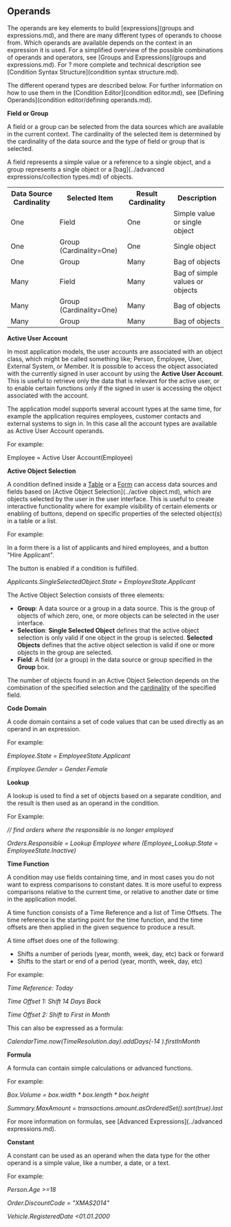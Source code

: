 ## Operands

The operands are key elements to build [expressions](groups and expressions.md), and there are many different types of operands to choose from. Which operands are available depends on the context in an expression it is used. For a simplified overview of the possible combinations of operands and operators, see [Groups and Expressions](groups and expressions.md). For ? more complete and technical description see [Condition Syntax Structure](condition syntax structure.md).

The different operand types are described below. For further information on how to use them in the [Condition Editor](condition editor.md), see [Defining Operands](condition editor/defining operands.md).

**Field or Group**

A field or a group can be selected from the data sources which are available in the current context. The cardinality of the selected item is determined by the cardinality of the data source and the type of field or group that is selected.

A field represents a simple value or a reference to a single object, and a group represents a single object or a [bag](../advanced expressions/collection types.md) of objects.

 <table style="WIDTH: 100%">

<tbody>

<tr>

<th>Data Source Cardinality</th>

<th>Selected Item</th>

<th>Result Cardinality</th>

<th>Description</th>

</tr>

<tr>

<td>One</td>

<td>Field</td>

<td>One</td>

<td>Simple value or single object</td>

</tr>

<tr>

<td>One</td>

<td>Group (Cardinality=One)</td>

<td>One</td>

<td>Single object</td>

</tr>

<tr>

<td>One</td>

<td>Group</td>

<td>Many</td>

<td>Bag of objects</td>

</tr>

<tr>

<td>Many</td>

<td>Field</td>

<td>Many</td>

<td>Bag of simple values or objects</td>

</tr>

<tr>

<td>Many</td>

<td>Group (Cardinality=One)</td>

<td>Many</td>

<td>Bag of objects</td>

</tr>

<tr>

<td>Many</td>

<td>Group</td>

<td>Many</td>

<td>Bag of objects</td>

</tr>

</tbody>

</table> 

**Active User Account**

In most application models, the user accounts are associated with an object class, which might be called something like; Person, Employee, User, External System, or Member. It is possible to access the object associated with the currently signed in user account by using the **Active User Account**. This is useful to retrieve only the data that is relevant for the active user, or to enable certain functions only if the signed in user is accessing the object associated with the account.

The application model supports several account types at the same time, for example the application requires employees, customer contacts and external systems to sign in. In this case all the account types are available as Active User Account operands.

For example:

Employee = Active User Account(Employee)

**Active Object Selection**

A condition defined inside a [Table](../../tables.md) or a [Form](../../forms.md) can access data sources and fields based on [Active Object Selection](../active object.md), which are objects selected by the user in the user interface. This is useful to create interactive functionality where for example visibility of certain elements or enabling of buttons, depend on specific properties of the selected object(s) in a table or a list.

For example:

In a form there is a list of applicants and hired employees, and a button "Hire Applicant".

The button is enabled if a condition is fulfilled.

<span style="FONT-WEIGHT: normal; FONT-STYLE: italic">Applicants.SingleSelectedObject.State = EmployeeState.Applicant

The Active Object Selection consists of three elements:

*   **Group**: A data source or a group in a data source. This is the group of objects of which zero, one, or more objects can be selected in the user interface.
*   **Selection**: **Single Selected Object** defines that the active object selection is only valid if one object in the group is selected. **Selected Objects** defines that the active object selection is valid if one or more objects in the group are selected.
*   **Field**: A field (or a group) in the data source or group specified in the **Group** box.

The number of objects found in an Active Object Selection depends on the combination of the specified selection and the [cardinality](../../glossary.md) of the specified field.

**Code Domain**

A code domain contains a set of code values that can be used directly as an operand in an expression.

For example:

<span style="FONT-STYLE: italic">Employee.State = EmployeeState.Applicant

<span style="FONT-STYLE: italic">Employee.Gender = Gender.Female

**Lookup**  

A lookup is used to find a set of objects based on a separate condition, and the result is then used as an operand in the condition.  

For Example:

<span style="FONT-STYLE: italic">// find orders where the responsible is no longer employed

<span style="FONT-STYLE: italic">Orders.Responsible = Lookup Employee where (Employee_Lookup.State = EmployeeState.Inactive)

**Time Function**

A condition may use fields containing time, and in most cases you do not want to express comparisons to constant dates. It is more useful to express comparisons relative to the current time, or relative to another date or time in the application model.

A time function consists of a Time Reference and a list of Time Offsets. The time reference is the starting point for the time function, and the time offsets are then applied in the given sequence to produce a result.

A time offset does one of the following:

*   Shifts a number of periods (year, month, week, day, etc) back or forward
*   Shifts to the start or end of a period (year, month, week, day, etc)

For example:

<span style="FONT-STYLE: italic">Time Reference: Today

<span style="FONT-STYLE: italic">Time Offset 1: Shift 14 Days Back

<span style="FONT-STYLE: italic">Time Offset 2: Shift to First in Month

This can also be expressed as a formula:

<span style="FONT-STYLE: italic">CalendarTime.now(TimeResolution.day).addDays(-14 ).firstInMonth

**Formula**

A formula can contain simple calculations or advanced functions.

For example:

<span style="FONT-STYLE: italic">Box.Volume = box.width * box.length * box.height

<span style="FONT-STYLE: italic">Summary.MaxAmount = transactions.amount.asOrderedSet().sort(true).last

For more information on formulas, see [Advanced Expressions](../advanced expressions.md).

**Constant**  

A constant can be used as an operand when the data type for the other operand is a simple value, like a number, a date, or a text.

For example:

<span style="FONT-STYLE: italic">Person.Age >=18

<span style="FONT-STYLE: italic">Order.DiscountCode = "XMAS2014"

<span style="FONT-STYLE: italic">Vehicle.RegisteredDate <01.01.2000